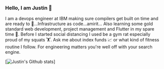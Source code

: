 ### Hello, I am Justin 👋

I am a devops engineer at IBM making sure compilers get built on time and are ready to 🚢...Infrastructure as code...amirit... Also learning some gold standard web development, project management and Flutter in my spare time 🌱. Before I started social distancing I used be a gym rat especially proud of my squats 🏋️. Ask me about index funds 📈 or what kind of fitness routine I follow. For engineering matters you're well off with your search engine.

[![Justin's Github stats](https://github-readme-stats.vercel.app/api?username=justinjk007&show_icons=true&theme=dark&count_private=true&hide=contribs,stars)]

<!--
**justinjk007/justinjk007** is a ✨ _special_ ✨ repository because its `README.md` (this file) appears on your GitHub profile.

Here are some ideas to get you started:

- 🔭 I’m currently working on ...
- 🌱 I’m currently learning ...
- 👯 I’m looking to collaborate on ...
- 🤔 I’m looking for help with ...
- 💬 Ask me about ...
- 📫 How to reach me: ...
- 😄 Pronouns: ...
- ⚡ Fun fact: ...
-->
